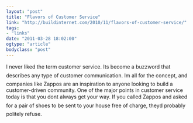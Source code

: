 ```yaml
---
layout: "post"
title: "Flavors of Customer Service"
link: "http://buildinternet.com/2010/11/flavors-of-customer-service/"
tags: 
- "links"
date: "2011-03-28 18:02:00"
ogtype: "article"
bodyclass: "post"
---
```


I never liked the term customer service. Its become a buzzword that describes any type of customer communication. Im all for the concept, and companies like Zappos are an inspiration to anyone looking to build a customer-driven community. One of the major points in customer service today is that you dont always get your way. If you called Zappos and asked for a pair of shoes to be sent to your house free of charge, theyd probably politely refuse.